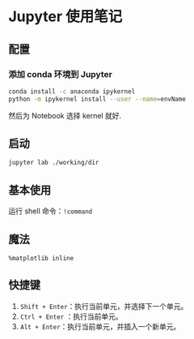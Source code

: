 # Jupyter 使用笔记
## 配置
### 添加 conda 环境到 Jupyter
```sh
conda install -c anaconda ipykernel
python -m ipykernel install --user --name=envName
```
然后为 Notebook 选择 kernel 就好.

## 启动
```sh
jupyter lab ./working/dir
```

## 基本使用
运行 shell 命令：`!command`

## 魔法
```
%matplotlib inline
```

## 快捷键
1. `Shift + Enter`：执行当前单元，并选择下一个单元。
2. `Ctrl + Enter` ：执行当前单元。
3. `Alt + Enter`：执行当前单元，并插入一个新单元。
